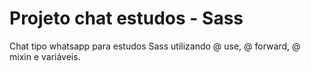 # Projeto chat estudos - Sass

Chat tipo whatsapp para estudos Sass
utilizando @ use, @ forward, @ mixin e variáveis.